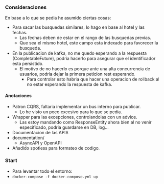 ### Consideraciones

En base a lo que se pedia he asumido ciertas cosas:
* Para sacar las busquedas similares, lo hago en base al hotel y las fechas.
  * Las fechas deben de estar en el rango de las busquedas previas.
  * Que sea el mismo hotel, este campo esta indexado para favorecer la busqueda.
* En la publicacion de kafka, no me quedo esperando a la respuesta (CompletableFuture), podría hacerlo para asegurar que el identificador esta persistido.
  * El motivo de no hacerlo es porque ante una alta concurrencia de usuarios, podria dejar la primera peticion rest esperando.
    * Para controlar esto habria que hacer una operacion de rollback al no estar esperando la respuesta de kafka.

#### Anotaciones
* Patron CQRS, faltaria implementar un bus interno para publicar.
  * Lo he visto un poco excesivo para lo que se pedia.
* Wrapper para las excepciones, controlandolas con un advice.
  * Las estoy mandando como ResponseEntity ahora bien al no venir especificado, podria guardarse en DB, log...
* Documentacion de las APIS
* documentation/
	* AsyncAPI y OpenAPI
* Añadido spotless para formateo de codigo.

### Start

* Para levantar todo el entorno:
* <code>docker-compose -f docker-compose.yml up </code>
